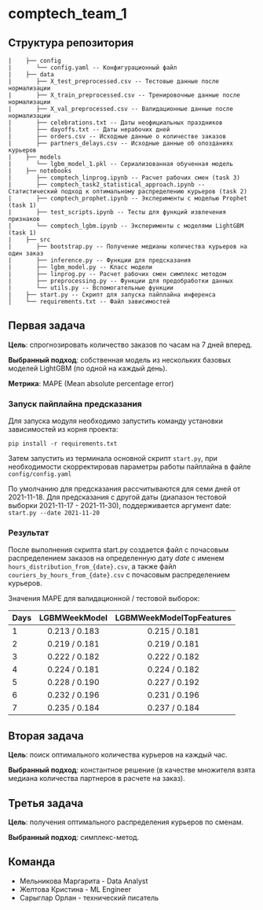 # comptech_team_1

## Структура репозитория

```
|    ├── config
|       └── config.yaml -- Конфигурационный файл
|    ├── data
|       ├── X_test_preprocessed.csv -- Тестовые данные после нормализации
|       ├── X_train_preprocessed.csv -- Тренировочные данные после нормализации
|       ├── X_val_preprocessed.csv -- Валидационные данные после нормализации
|       ├── celebrations.txt -- Даты неофициальных праздников
|       ├── dayoffs.txt -- Даты нерабочих дней
|       ├── orders.csv -- Исходные данные о количестве заказов
|       ├── partners_delays.csv -- Исходные данные об опозданиях курьеров
|    ├── models
|       └── lgbm_model_1.pkl -- Сериализованная обученная модель
|    ├── notebooks
|       ├── comptech_linprog.ipynb -- Расчет рабочих смен (task 3)
|       ├── comptech_task2_statistical_approach.ipynb -- Статистический подход к оптимальному распределению курьеров (task 2)
|       ├── comptech_prophet.ipynb -- Эксперименты с моделью Prophet (task 1)
|       ├── test_scripts.ipynb -- Тесты для функций извлечения признаков
|       └── сomptech_lgbm.ipynb -- Эксперименты с моделями LightGBM (task 1)
|    ├── src
|       ├── bootstrap.py -- Получение медианы количества курьеров на один заказ
|       ├── inference.py -- Функции для предсказания
|       ├── lgbm_model.py -- Класс модели
|       ├── linprog.py -- Расчет рабочих смен симплекс методом
|       ├── preprocessing.py -- Функции для предобработки данных
|       └── utils.py -- Вспомогательные функции
|    ├── start.py -- Скрипт для запуска пайплайна инференса
│    └── requirements.txt -- Файл зависимостей 
```

## Первая задача

**Цель**: спрогнозировать количество заказов по часам на 7 дней вперед. 

**Выбранный подход**: собственная модель из нескольких базовых моделей LightGBM (по одной на каждый день).

**Метрика**: MAPE (Mean absolute percentage error)

### Запуск пайплайна предсказания

Для запуска модуля необходимо запустить команду установки зависимостей из корня проекта:

`pip install -r requirements.txt`

Затем запустить из терминала основной скрипт `start.py`, при необходимости скорректировав параметры работы пайплайна в файле `config/config.yaml`

По умолчанию для предсказания рассчитываются для семи дней от 2021-11-18. Для предсказания с другой даты (диапазон тестовой выборки 2021-11-17 - 2021-11-30), поддерживается аргумент date: `start.py --date 2021-11-20`

### Результат

После выполнения скрипта start.py создается файл с почасовым распределением заказов на определенную дату *date* с именем `hours_distribution_from_{date}.csv`, а также файл 
`couriers_by_hours_from_{date}.csv` с почасовым распределением курьеров.

Значения MAPE для валидационной / тестовой выборок:


|Days         | LGBMWeekModel | LGBMWeekModelTopFeatures|
|-------------|:-------------:|:-----------------------:|
|1            | 0.213 / 0.183 |      0.215 / 0.181      |   
|2            | 0.219 / 0.181 |      0.219 / 0.181      |
|3            | 0.222 / 0.182 |      0.222 / 0.182      |
|4            | 0.224 / 0.181 |      0.224 / 0.182      |
|5            | 0.228 / 0.190 |      0.227 / 0.192      |
|6            | 0.232 / 0.196 |      0.231 / 0.196      |
|7            | 0.235 / 0.184 |      0.237 / 0.184      |


## Вторая задача

**Цель**: поиск оптимального количества курьеров на каждый час.

**Выбранный подход**: константное решение (в качестве множителя взята медиана количества партнеров в расчете на заказ).

## Третья задача

**Цель**: получения оптимального распределения курьеров по сменам.

**Выбранный подход**: симплекс-метод.

## Команда

- Мельникова Маргарита - Data Analyst
- Желтова Кристина - ML Engineer
- Сарыглар Орлан - технический писатель
